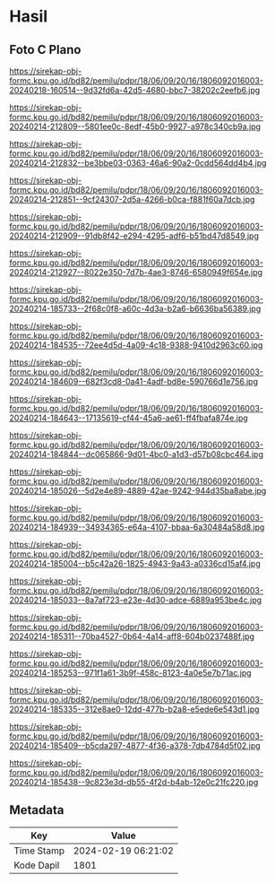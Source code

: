 # Hasil

## Foto C Plano

https://sirekap-obj-formc.kpu.go.id/bd82/pemilu/pdpr/18/06/09/20/16/1806092016003-20240218-160514--9d32fd6a-42d5-4680-bbc7-38202c2eefb6.jpg

https://sirekap-obj-formc.kpu.go.id/bd82/pemilu/pdpr/18/06/09/20/16/1806092016003-20240214-212809--5801ee0c-8edf-45b0-9927-a978c340cb9a.jpg

https://sirekap-obj-formc.kpu.go.id/bd82/pemilu/pdpr/18/06/09/20/16/1806092016003-20240214-212832--be3bbe03-0363-46a6-90a2-0cdd564dd4b4.jpg

https://sirekap-obj-formc.kpu.go.id/bd82/pemilu/pdpr/18/06/09/20/16/1806092016003-20240214-212851--9cf24307-2d5a-4266-b0ca-f881f60a7dcb.jpg

https://sirekap-obj-formc.kpu.go.id/bd82/pemilu/pdpr/18/06/09/20/16/1806092016003-20240214-212909--91db8f42-e294-4295-adf6-b51bd47d8549.jpg

https://sirekap-obj-formc.kpu.go.id/bd82/pemilu/pdpr/18/06/09/20/16/1806092016003-20240214-212927--8022e350-7d7b-4ae3-8746-6580949f654e.jpg

https://sirekap-obj-formc.kpu.go.id/bd82/pemilu/pdpr/18/06/09/20/16/1806092016003-20240214-185733--2f68c0f8-a60c-4d3a-b2a6-b6636ba56389.jpg

https://sirekap-obj-formc.kpu.go.id/bd82/pemilu/pdpr/18/06/09/20/16/1806092016003-20240214-184535--72ee4d5d-4a09-4c18-9388-9410d2963c60.jpg

https://sirekap-obj-formc.kpu.go.id/bd82/pemilu/pdpr/18/06/09/20/16/1806092016003-20240214-184609--682f3cd8-0a41-4adf-bd8e-590766d1e756.jpg

https://sirekap-obj-formc.kpu.go.id/bd82/pemilu/pdpr/18/06/09/20/16/1806092016003-20240214-184643--17135619-cf44-45a6-ae61-ff4fbafa874e.jpg

https://sirekap-obj-formc.kpu.go.id/bd82/pemilu/pdpr/18/06/09/20/16/1806092016003-20240214-184844--dc065866-9d01-4bc0-a1d3-d57b08cbc464.jpg

https://sirekap-obj-formc.kpu.go.id/bd82/pemilu/pdpr/18/06/09/20/16/1806092016003-20240214-185026--5d2e4e89-4889-42ae-9242-944d35ba8abe.jpg

https://sirekap-obj-formc.kpu.go.id/bd82/pemilu/pdpr/18/06/09/20/16/1806092016003-20240214-184939--34934365-e64a-4107-bbaa-6a30484a58d8.jpg

https://sirekap-obj-formc.kpu.go.id/bd82/pemilu/pdpr/18/06/09/20/16/1806092016003-20240214-185004--b5c42a26-1825-4943-9a43-a0336cd15af4.jpg

https://sirekap-obj-formc.kpu.go.id/bd82/pemilu/pdpr/18/06/09/20/16/1806092016003-20240214-185033--8a7af723-e23e-4d30-adce-6889a953be4c.jpg

https://sirekap-obj-formc.kpu.go.id/bd82/pemilu/pdpr/18/06/09/20/16/1806092016003-20240214-185311--70ba4527-0b64-4a14-aff8-604b0237488f.jpg

https://sirekap-obj-formc.kpu.go.id/bd82/pemilu/pdpr/18/06/09/20/16/1806092016003-20240214-185253--971f1a61-3b9f-458c-8123-4a0e5e7b71ac.jpg

https://sirekap-obj-formc.kpu.go.id/bd82/pemilu/pdpr/18/06/09/20/16/1806092016003-20240214-185335--312e8ae0-12dd-477b-b2a8-e5ede6e543d1.jpg

https://sirekap-obj-formc.kpu.go.id/bd82/pemilu/pdpr/18/06/09/20/16/1806092016003-20240214-185409--b5cda297-4877-4f36-a378-7db4784d5f02.jpg

https://sirekap-obj-formc.kpu.go.id/bd82/pemilu/pdpr/18/06/09/20/16/1806092016003-20240214-185438--9c823e3d-db55-4f2d-b4ab-12e0c21fc220.jpg


## Metadata

| Key        | Value               |
| ---------- | ------------------- |
| Time Stamp | 2024-02-19 06:21:02 |
| Kode Dapil | 1801                |



